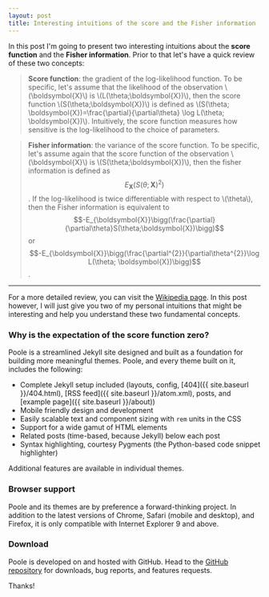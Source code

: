 ```yaml
---
layout: post
title: Interesting intuitions of the score and the Fisher information
---
```


In this post I'm going to present two interesting intuitions about the **score function** and the **Fisher information**. Prior to that let's have a quick review of these two concepts:

> **Score function**: the gradient of the log-likelihood function. To be specific, let's assume that the likelihood of the observation \\(\boldsymbol{X}\\) is \\(L(\theta;\boldsymbol{X})\\), then the score function \\(S(\theta;\boldsymbol{X})\\) is defined as \\(S(\theta; \boldsymbol{X})=\frac{\partial}{\partial\theta} \log L(\theta; \boldsymbol{X})\\). Intuitively, the score function measures how sensitive is the log-likelihood to the choice of parameters.

> **Fisher information**: the variance of the score function. To be specific, let's assume again that the score function of the observation \\(\boldsymbol{X}\\) is \\(S(\theta;\boldsymbol{X})\\), then the fisher information is defined as $$E_{\boldsymbol{X}}\bigg(S(\theta;\boldsymbol{X})^2\bigg)$$. If the log-likelihood is twice differentiable with respect to \\(\theta\\), then the Fisher information is equivalent to $$-E_{\boldsymbol{X}}\bigg(\frac{\partial}{\partial\theta}S(\theta;\boldsymbol{X})\bigg)$$ or $$-E_{\boldsymbol{X}}\bigg(\frac{\partial^{2}}{\partial\theta^{2}}\log L(\theta; \boldsymbol{X})\bigg)$$.

-----

For a more detailed review, you can visit the [Wikipedia page](https://en.wikipedia.org/wiki/Fisher_information). In this post however, I will just give you two of my personal intuitions that might be interesting and help you understand these two fundamental concepts.

### Why is the expectation of the score function zero?

Poole is a streamlined Jekyll site designed and built as a foundation for building more meaningful themes. Poole, and every theme built on it, includes the following:

* Complete Jekyll setup included (layouts, config, [404]({{ site.baseurl }}/404.html), [RSS feed]({{ site.baseurl }}/atom.xml), posts, and [example page]({{ site.baseurl }}/about))
* Mobile friendly design and development
* Easily scalable text and component sizing with `rem` units in the CSS
* Support for a wide gamut of HTML elements
* Related posts (time-based, because Jekyll) below each post
* Syntax highlighting, courtesy Pygments (the Python-based code snippet highlighter)

Additional features are available in individual themes.

### Browser support

Poole and its themes are by preference a forward-thinking project. In addition to the latest versions of Chrome, Safari (mobile and desktop), and Firefox, it is only compatible with Internet Explorer 9 and above.

### Download

Poole is developed on and hosted with GitHub. Head to the <a href="https://github.com/poole/poole">GitHub repository</a> for downloads, bug reports, and features requests.

Thanks!
